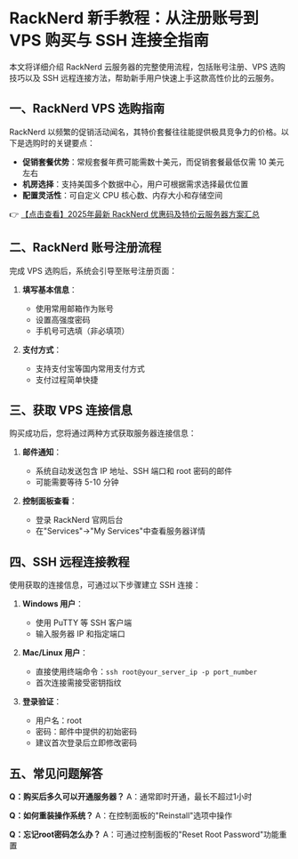 # RackNerd 新手教程：从注册账号到 VPS 购买与 SSH 连接全指南

本文将详细介绍 RackNerd 云服务器的完整使用流程，包括账号注册、VPS 选购技巧以及 SSH 远程连接方法，帮助新手用户快速上手这款高性价比的云服务。

## 一、RackNerd VPS 选购指南

RackNerd 以频繁的促销活动闻名，其特价套餐往往能提供极具竞争力的价格。以下是选购时的关键要点：

- **促销套餐优势**：常规套餐年费可能需数十美元，而促销套餐最低仅需 10 美元左右
- **机房选择**：支持美国多个数据中心，用户可根据需求选择最优位置
- **配置灵活性**：可自定义 CPU 核心数、内存大小和存储空间

👉 [【点击查看】2025年最新 RackNerd 优惠码及特价云服务器方案汇总](https://bit.ly/Rack_Nerd)

## 二、RackNerd 账号注册流程

完成 VPS 选购后，系统会引导至账号注册页面：

1. **填写基本信息**：
   - 使用常用邮箱作为账号
   - 设置高强度密码
   - 手机号可选填（非必填项）

2. **支付方式**：
   - 支持支付宝等国内常用支付方式
   - 支付过程简单快捷

## 三、获取 VPS 连接信息

购买成功后，您将通过两种方式获取服务器连接信息：

1. **邮件通知**：
   - 系统自动发送包含 IP 地址、SSH 端口和 root 密码的邮件
   - 可能需要等待 5-10 分钟

2. **控制面板查看**：
   - 登录 RackNerd 官网后台
   - 在"Services"→"My Services"中查看服务器详情

## 四、SSH 远程连接教程

使用获取的连接信息，可通过以下步骤建立 SSH 连接：

1. **Windows 用户**：
   - 使用 PuTTY 等 SSH 客户端
   - 输入服务器 IP 和指定端口

2. **Mac/Linux 用户**：
   - 直接使用终端命令：`ssh root@your_server_ip -p port_number`
   - 首次连接需接受密钥指纹

3. **登录验证**：
   - 用户名：root
   - 密码：邮件中提供的初始密码
   - 建议首次登录后立即修改密码

## 五、常见问题解答

**Q：购买后多久可以开通服务器？**
A：通常即时开通，最长不超过1小时

**Q：如何重装操作系统？**
A：在控制面板的"Reinstall"选项中操作

**Q：忘记root密码怎么办？**
A：可通过控制面板的"Reset Root Password"功能重置